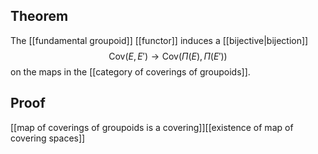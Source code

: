 ## Theorem
The [[fundamental groupoid]] [[functor]] induces a [[bijective|bijection]] $$\text{Cov}(E,E') \to \text{Cov}(\Pi(E), \Pi(E'))$$ on the maps in the [[category of coverings of groupoids]].
## Proof
[[map of coverings of groupoids is a covering]][[existence of map of covering spaces]]